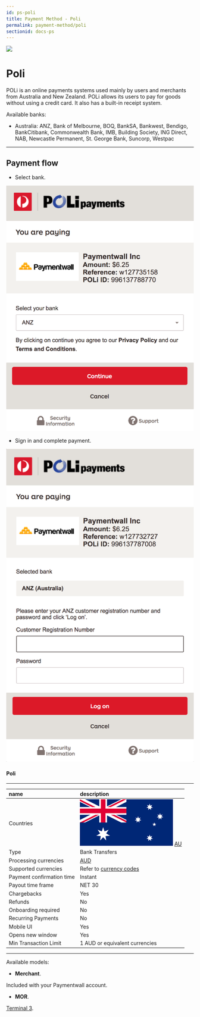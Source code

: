```yaml
---
id: ps-poli
title: Payment Method - Poli
permalink: payment-method/poli
sectionid: docs-ps
---
```


<div class="docs-ps-header">
    <div class="docs-ps-logo">
        <img src="https://api.paymentwall.com/images/ps_logos/pm_poli.png">
    </div>
    <h1>Poli</h1>
</div>

<div class="docs-ps-body" markdown="1">

<div class="docs-ps-instructions" markdown="1">

POLi is an online payments systems used mainly by users and merchants from Australia and New Zealand. POLi allows its users to pay for goods without using a credit card. It also has a built-in receipt system.

Available banks:

* Australia: ANZ, Bank of Melbourne, BOQ, BankSA, Bankwest, Bendigo, BankCitibank, Commonwealth Bank, IMB, Building Society, ING Direct, NAB, Newcastle Permanent, St. George Bank, Suncorp, Westpac

***

## Payment flow

* Select bank.

<div class="docs-img docs-medium-img">
    <img src="/textures/pic/payment-system/bank-transfer/poli/poli_select.png">
</div>

* Sign in and complete payment.

<div class="docs-img docs-medium-img">
    <img src="/textures/pic/payment-system/bank-transfer/poli/poli_login.png">
</div>

</div>

<div class="docs-ps-attributes" markdown="1">
<div class="docs-ps-attributes-body" markdown="1">

#### Poli

***

|name|description|
|:--|:--|
|Countries| <img class="flags" src="/textures/pic/flags/oceania/australia.png"> [AU](https://en.wikipedia.org/wiki/Australia)|
|Type|Bank Transfers|
|Processing currencies|[AUD](https://en.wikipedia.org/wiki/Colombian_peso)|
|Supported currencies| Refer to [currency codes](/reference/currencies)|
|Payment confirmation time|Instant|
|Payout time frame| NET 30|
|Chargebacks|Yes|
|Refunds|No|
|Onboarding required| No|
|Recurring Payments|No|
|Mobile UI|Yes|
|Opens new window|Yes|
|Min Transaction Limit|1 AUD or equivalent currencies|

***

Available models:

* **Merchant**. 

Included with your Paymentwall account.

* **MOR**. 

[Terminal 3](https://www.terminal3.com/).

</div>
</div>

</div>